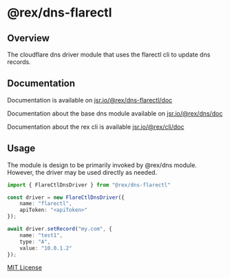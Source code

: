 # @rex/dns-flarectl

## Overview

The cloudflare dns driver module that uses the flarectl cli to update
dns records. 

## Documentation

Documentation is available on [jsr.io/@rex/dns-flarectl/doc](https://jsr.io/@rex/dns-flarectl/doc)

Documentation about the base dns module available on [jsr.io/@rex/dns/doc](https://jsr.io/@rex/dns/doc)

Documentation about the rex cli is available [jsr.io/@rex/cli/doc](https://jsr.io/@rex/cli/doc)

## Usage

The module is design to be primarily invoked by @rex/dns module. However, the driver 
may be used directly as needed. 

```ts
import { FlareCtlDnsDriver } from "@rex/dns-flarectl"

const driver = new FlareCtlDnsDriver({
    name: "flarectl",
    apiToken: "<apiToken>"
});

await driver.setRecord("my.com", {
    name: "test1",
    type: "A",
    value: "10.0.1.2"
});

```


[MIT License](./LICENSE.md)